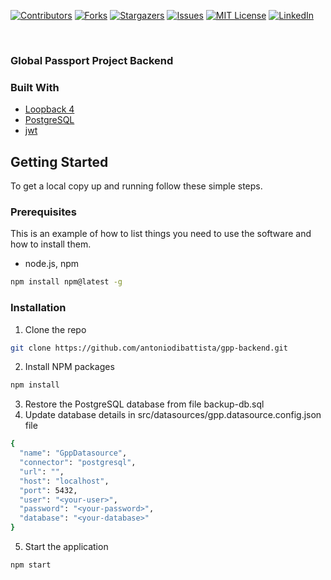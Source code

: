 [![Contributors][contributors-shield]][contributors-url]
[![Forks][forks-shield]][forks-url]
[![Stargazers][stars-shield]][stars-url]
[![Issues][issues-shield]][issues-url]
[![MIT License][license-shield]][license-url]
[![LinkedIn][linkedin-shield]][linkedin-url]

<!-- PROJECT LOGO -->
<br />
<p>
  <h3>Global Passport Project Backend</h3>
</p>

### Built With

* [Loopback 4](https://loopback.io/doc/en/lb4)
* [PostgreSQL](https://www.postgresql.org/)
* [jwt](https://jwt.io)

<!-- GETTING STARTED -->
## Getting Started

To get a local copy up and running follow these simple steps.

### Prerequisites

This is an example of how to list things you need to use the software and how to install them.
* node.js, npm

```sh
npm install npm@latest -g
```

### Installation

1. Clone the repo
```sh
git clone https://github.com/antoniodibattista/gpp-backend.git
```
2. Install NPM packages
```sh
npm install
```
3. Restore the PostgreSQL database from file backup-db.sql
4. Update database details in src/datasources/gpp.datasource.config.json file
```sh
{
  "name": "GppDatasource",
  "connector": "postgresql",
  "url": "",
  "host": "localhost",
  "port": 5432,
  "user": "<your-user>",
  "password": "<your-password>",
  "database": "<your-database>"
}
```
5. Start the application
```sh
npm start
```
<!-- MARKDOWN LINKS & IMAGES -->
<!-- https://www.markdownguide.org/basic-syntax/#reference-style-links -->
[contributors-shield]: https://img.shields.io/github/contributors/reddimohan/loopback4-authentication-jwt-roles.svg?style=flat-square
[contributors-url]: https://github.com/reddimohan/loopback4-authentication-jwt-roles/graphs/contributors
[forks-shield]: https://img.shields.io/github/forks/reddimohan/loopback4-authentication-jwt-roles.svg?style=flat-square
[forks-url]: https://github.com/reddimohan/loopback4-authentication-jwt-roles/network/members
[stars-shield]: https://img.shields.io/github/stars/reddimohan/loopback4-authentication-jwt-roles.svg?style=flat-square
[stars-url]: https://github.com/reddimohan/loopback4-authentication-jwt-roles/stargazers
[issues-shield]: https://img.shields.io/github/issues/reddimohan/loopback4-authentication-jwt-roles.svg?style=flat-square
[issues-url]: https://github.com/reddimohan/loopback4-authentication-jwt-roles/issues
[license-shield]: https://img.shields.io/github/license/reddimohan/loopback4-authentication-jwt-roles.svg?style=flat-square
[license-url]: https://github.com/reddimohan/loopback4-authentication-jwt-roles/blob/master/LICENSE
[linkedin-shield]: https://img.shields.io/badge/-LinkedIn-black.svg?style=flat-square&logo=linkedin&colorB=555
[linkedin-url]: https://linkedin.com/in/reddimohan
[product-screenshot-1]: images/home.png
[product-screenshot-2]: images/api_docs.png
